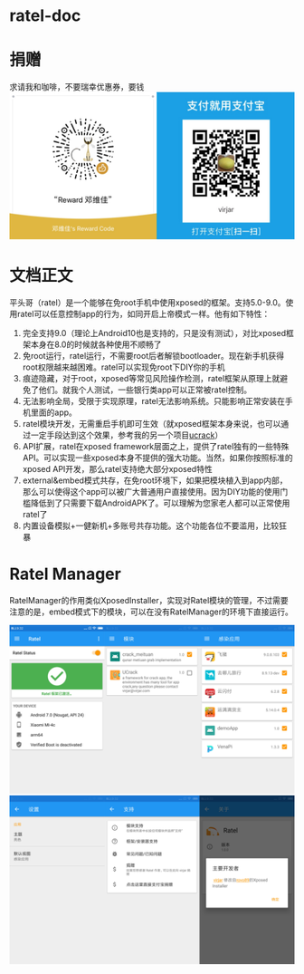 # ratel-doc

# 捐赠
求请我和咖啡，不要瑞幸优惠券，要钱
![alipay](img/reward.jpg)

# 文档正文
平头哥（ratel）是一个能够在免root手机中使用xposed的框架。支持5.0-9.0。使用ratel可以任意控制app的行为，如同开启上帝模式一样。他有如下特性：

1. 完全支持9.0（理论上Android10也是支持的，只是没有测试），对比xposed框架本身在8.0的时候就各种使用不顺畅了
2. 免root运行，ratel运行，不需要root后者解锁bootloader。现在新手机获得root权限越来越困难。ratel可以实现免root下DIY你的手机
3. 痕迹隐藏，对于root，xposed等常见风险操作检测，ratel框架从原理上就避免了他们。就我个人测试，一些银行类app可以正常被ratel控制。
4. 无法影响全局，受限于实现原理，ratel无法影响系统。只能影响正常安装在手机里面的app。
5. ratel模块开发，无需重启手机即可生效（就xposed框架本身来说，也可以通过一定手段达到这个效果，参考我的另一个项目[ucrack](https://gitee.com/virjar/ucrack)）
6. API扩展，ratel在xposed framework层面之上，提供了ratel独有的一些特殊API。可以实现一些xposed本身不提供的强大功能。当然，如果你按照标准的xposed API开发，那么ratel支持绝大部分xposed特性
7. external&embed模式共存，在免root环境下，如果把模块植入到app内部，那么可以使得这个app可以被广大普通用户直接使用。因为DIY功能的使用门槛降低到了只需要下载AndroidAPK了。可以理解为您家老人都可以正常使用ratel了
9. 内置设备模拟+一健新机+多账号共存功能。这个功能各位不要滥用，比较狂暴

# Ratel Manager

RatelManager的作用类似XposedInstaller，实现对Ratel模块的管理，不过需要注意的是，embed模式下的模块，可以在没有RatelManager的环境下直接运行。

![img](img/ratelManager1.jpg)![img](img/ratelManager2.jpg)



